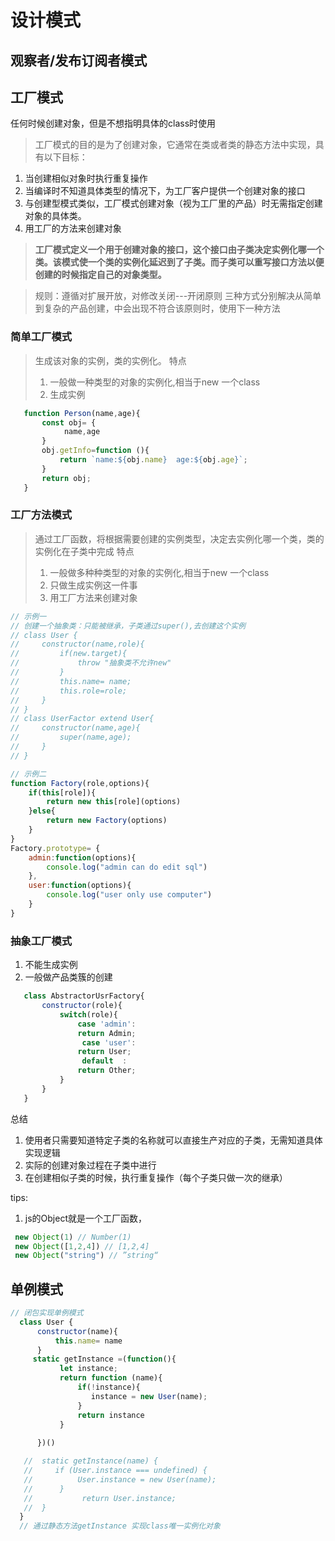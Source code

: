 # 设计模式

## 观察者/发布订阅者模式

## 工厂模式
任何时候创建对象，但是不想指明具体的class时使用

> 工厂模式的目的是为了创建对象，它通常在类或者类的静态方法中实现，具有以下目标：
1. 当创建相似对象时执行重复操作
2. 当编译时不知道具体类型的情况下，为工厂客户提供一个创建对象的接口
3. 与创建型模式类似，工厂模式创建对象（视为工厂里的产品）时无需指定创建对象的具体类。
4. 用工厂的方法来创建对象
> <strong>工厂模式定义一个用于创建对象的接口，这个接口由子类决定实例化哪一个类。该模式使一个类的实例化延迟到了子类。而子类可以重写接口方法以便创建的时候指定自己的对象类型。</strong>


> 规则：遵循对扩展开放，对修改关闭---开闭原则
> 三种方式分别解决从简单到复杂的产品创建，中会出现不符合该原则时，使用下一种方法
### 简单工厂模式
> 生成该对象的实例，类的实例化。 
> 特点     
> 1. 一般做一种类型的对象的实例化,相当于new 一个class  
> 2. 生成实例  

``` javascript
   function Person(name,age){
       const obj= {
            name,age
       }
       obj.getInfo=function (){
           return `name:${obj.name}  age:${obj.age}`;
       }
       return obj;
   }
```
###  工厂方法模式
> 通过工厂函数，将根据需要创建的实例类型，决定去实例化哪一个类，类的实例化在子类中完成
> 特点     
> 1. 一般做多种种类型的对象的实例化,相当于new 一个class  
> 2. 只做生成实例这一件事  
> 3. 用工厂方法来创建对象
<!-- > 3. 我可以在如果知道类名字情况下，根据这个名字去创建这个类 -->


``` javascript
// 示例一
// 创建一个抽象类：只能被继承，子类通过super(),去创建这个实例
// class User {
//     constructor(name,role){
//         if(new.target){
//             throw "抽象类不允许new"
//         }
//         this.name= name;
//         this.role=role;
//     }
// }
// class UserFactor extend User{
//     constructor(name,age){
//         super(name,age);
//     }
// }

// 示例二
function Factory(role,options){
    if(this[role]){
        return new this[role](options)
    }else{
        return new Factory(options)
    }
}
Factory.prototype= {
    admin:function(options){
        console.log("admin can do edit sql")
    },
    user:function(options){
        console.log("user only use computer")
    }
}
```
### 抽象工厂模式

1. 不能生成实例
2. 一般做产品类簇的创建
``` javascript
   class AbstractorUsrFactory{
       constructor(role){
           switch(role){
               case 'admin':
               return Admin;
                case 'user':
               return User;
                default  :
               return Other;
           }
       }
   }
```
总结
1. 使用者只需要知道特定子类的名称就可以直接生产对应的子类，无需知道具体实现逻辑
2. 实际的创建对象过程在子类中进行
3. 在创建相似子类的时候，执行重复操作（每个子类只做一次的继承）

tips:
1. js的Object就是一个工厂函数，
``` javascript 
 new Object(1) // Number(1)
 new Object([1,2,4]) // [1,2,4]
 new Object("string") // ”string“
 ```


 ##  单例模式

 ``` javascript 
 // 闭包实现单例模式
   class User {
       constructor(name){
           this.name= name
       }
      static getInstance =(function(){
            let instance;
            return function (name){
                if(!instance){
                   instance = new User(name);
                }
                return instance
            }
        
       })()

    //  static getInstance(name) {
    //     if (User.instance === undefined) {
    //          User.instance = new User(name);
    //      }
    //           return User.instance;
    //  }
   }
   // 通过静态方法getInstance 实现class唯一实例化对象
 ```